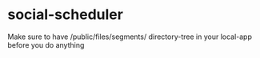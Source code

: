 # social-scheduler
Make sure to have /public/files/segments/ directory-tree in your local-app before you do anything
